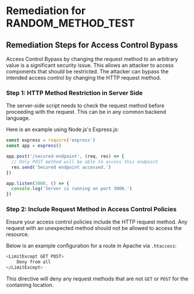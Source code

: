 # Remediation for RANDOM_METHOD_TEST

## Remediation Steps for Access Control Bypass

Access Control Bypass by changing the request method to an arbitrary value is a significant security issue. This allows an attacker to access components that should be restricted. The attacker can bypass the intended access control by changing the HTTP request method. 

### Step 1: HTTP Method Restriction in Server Side
The server-side script needs to check the request method before proceeding with the request. This can be in any common backend language. 

Here is an example using Node.js's Express.js:

```javascript
const express = require('express')
const app = express()

app.post('/secured-endpoint', (req, res) => {
  // Only POST method will be able to access this endpoint
  res.send('Secured endpoint accessed.')
})

app.listen(3000, () => {
  console.log('Server is running on port 3000.')
})
```

### Step 2: Include Request Method in Access Control Policies

Ensure your access control policies include the HTTP request method. Any request with an unexpected method should not be allowed to access the resource.

Below is an example configuration for a route in Apache via `.htaccess`:

```bash
<LimitExcept GET POST>
    Deny from all
</LimitExcept>
```

This directive will deny any request methods that are not `GET` or `POST` for the containing location.